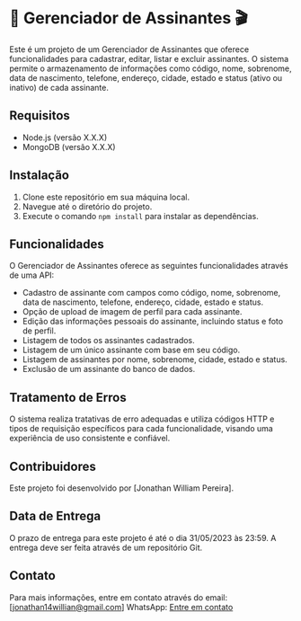 # 🍿 Gerenciador de Assinantes 🎬

Este é um projeto de um Gerenciador de Assinantes que oferece funcionalidades para cadastrar, editar, listar e excluir assinantes. O sistema permite o armazenamento de informações como código, nome, sobrenome, data de nascimento, telefone, endereço, cidade, estado e status (ativo ou inativo) de cada assinante.

## Requisitos

- Node.js (versão X.X.X)
- MongoDB (versão X.X.X)

## Instalação

1. Clone este repositório em sua máquina local.
2. Navegue até o diretório do projeto.
3. Execute o comando `npm install` para instalar as dependências.

## Funcionalidades

O Gerenciador de Assinantes oferece as seguintes funcionalidades através de uma API:

- Cadastro de assinante com campos como código, nome, sobrenome, data de nascimento, telefone, endereço, cidade, estado e status.
- Opção de upload de imagem de perfil para cada assinante.
- Edição das informações pessoais do assinante, incluindo status e foto de perfil.
- Listagem de todos os assinantes cadastrados.
- Listagem de um único assinante com base em seu código.
- Listagem de assinantes por nome, sobrenome, cidade, estado e status.
- Exclusão de um assinante do banco de dados.

## Tratamento de Erros

O sistema realiza tratativas de erro adequadas e utiliza códigos HTTP e tipos de requisição específicos para cada funcionalidade, visando uma experiência de uso consistente e confiável.

## Contribuidores

Este projeto foi desenvolvido por [Jonathan William Pereira].

## Data de Entrega

O prazo de entrega para este projeto é até o dia 31/05/2023 às 23:59. A entrega deve ser feita através de um repositório Git.

## Contato

Para mais informações, entre em contato através do email: [jonathan14willian@gmail.com]
WhatsApp: [Entre em contato](https://wa.me/5541987233861)


